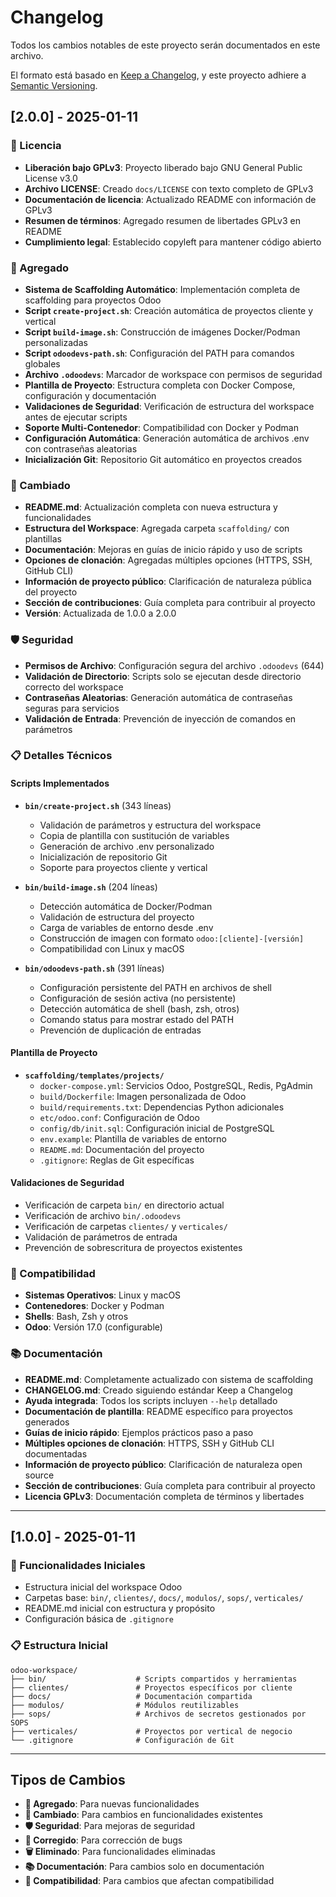 # Changelog

Todos los cambios notables de este proyecto serán documentados en este archivo.

El formato está basado en [Keep a Changelog](https://keepachangelog.com/es-ES/1.0.0/),
y este proyecto adhiere a [Semantic Versioning](https://semver.org/spec/v2.0.0.html).

## [2.0.0] - 2025-01-11

### 📄 Licencia

- **Liberación bajo GPLv3**: Proyecto liberado bajo GNU General Public License v3.0
- **Archivo LICENSE**: Creado `docs/LICENSE` con texto completo de GPLv3
- **Documentación de licencia**: Actualizado README con información de GPLv3
- **Resumen de términos**: Agregado resumen de libertades GPLv3 en README
- **Cumplimiento legal**: Establecido copyleft para mantener código abierto

### 🚀 Agregado

- **Sistema de Scaffolding Automático**: Implementación completa de scaffolding para proyectos Odoo
- **Script `create-project.sh`**: Creación automática de proyectos cliente y vertical
- **Script `build-image.sh`**: Construcción de imágenes Docker/Podman personalizadas
- **Script `odoodevs-path.sh`**: Configuración del PATH para comandos globales
- **Archivo `.odoodevs`**: Marcador de workspace con permisos de seguridad
- **Plantilla de Proyecto**: Estructura completa con Docker Compose, configuración y documentación
- **Validaciones de Seguridad**: Verificación de estructura del workspace antes de ejecutar scripts
- **Soporte Multi-Contenedor**: Compatibilidad con Docker y Podman
- **Configuración Automática**: Generación automática de archivos .env con contraseñas aleatorias
- **Inicialización Git**: Repositorio Git automático en proyectos creados

### 🔧 Cambiado

- **README.md**: Actualización completa con nueva estructura y funcionalidades
- **Estructura del Workspace**: Agregada carpeta `scaffolding/` con plantillas
- **Documentación**: Mejoras en guías de inicio rápido y uso de scripts
- **Opciones de clonación**: Agregadas múltiples opciones (HTTPS, SSH, GitHub CLI)
- **Información de proyecto público**: Clarificación de naturaleza pública del proyecto
- **Sección de contribuciones**: Guía completa para contribuir al proyecto
- **Versión**: Actualizada de 1.0.0 a 2.0.0

### 🛡️ Seguridad

- **Permisos de Archivo**: Configuración segura del archivo `.odoodevs` (644)
- **Validación de Directorio**: Scripts solo se ejecutan desde directorio correcto del workspace
- **Contraseñas Aleatorias**: Generación automática de contraseñas seguras para servicios
- **Validación de Entrada**: Prevención de inyección de comandos en parámetros

### 📋 Detalles Técnicos

#### Scripts Implementados

- **`bin/create-project.sh`** (343 líneas)
  - Validación de parámetros y estructura del workspace
  - Copia de plantilla con sustitución de variables
  - Generación de archivo .env personalizado
  - Inicialización de repositorio Git
  - Soporte para proyectos cliente y vertical

- **`bin/build-image.sh`** (204 líneas)
  - Detección automática de Docker/Podman
  - Validación de estructura del proyecto
  - Carga de variables de entorno desde .env
  - Construcción de imagen con formato `odoo:[cliente]-[versión]`
  - Compatibilidad con Linux y macOS

- **`bin/odoodevs-path.sh`** (391 líneas)
  - Configuración persistente del PATH en archivos de shell
  - Configuración de sesión activa (no persistente)
  - Detección automática de shell (bash, zsh, otros)
  - Comando status para mostrar estado del PATH
  - Prevención de duplicación de entradas

#### Plantilla de Proyecto

- **`scaffolding/templates/projects/`**
  - `docker-compose.yml`: Servicios Odoo, PostgreSQL, Redis, PgAdmin
  - `build/Dockerfile`: Imagen personalizada de Odoo
  - `build/requirements.txt`: Dependencias Python adicionales
  - `etc/odoo.conf`: Configuración de Odoo
  - `config/db/init.sql`: Configuración inicial de PostgreSQL
  - `env.example`: Plantilla de variables de entorno
  - `README.md`: Documentación del proyecto
  - `.gitignore`: Reglas de Git específicas

#### Validaciones de Seguridad

- Verificación de carpeta `bin/` en directorio actual
- Verificación de archivo `bin/.odoodevs`
- Verificación de carpetas `clientes/` y `verticales/`
- Validación de parámetros de entrada
- Prevención de sobrescritura de proyectos existentes

### 🔄 Compatibilidad

- **Sistemas Operativos**: Linux y macOS
- **Contenedores**: Docker y Podman
- **Shells**: Bash, Zsh y otros
- **Odoo**: Versión 17.0 (configurable)

### 📚 Documentación

- **README.md**: Completamente actualizado con sistema de scaffolding
- **CHANGELOG.md**: Creado siguiendo estándar Keep a Changelog
- **Ayuda integrada**: Todos los scripts incluyen `--help` detallado
- **Documentación de plantilla**: README específico para proyectos generados
- **Guías de inicio rápido**: Ejemplos prácticos paso a paso
- **Múltiples opciones de clonación**: HTTPS, SSH y GitHub CLI documentadas
- **Información de proyecto público**: Clarificación de naturaleza open source
- **Sección de contribuciones**: Guía completa para contribuir al proyecto
- **Licencia GPLv3**: Documentación completa de términos y libertades

---

## [1.0.0] - 2025-01-11

### 🚀 Funcionalidades Iniciales

- Estructura inicial del workspace Odoo
- Carpetas base: `bin/`, `clientes/`, `docs/`, `modulos/`, `sops/`, `verticales/`
- README.md inicial con estructura y propósito
- Configuración básica de `.gitignore`

### 📋 Estructura Inicial

```text
odoo-workspace/
├── bin/                    # Scripts compartidos y herramientas
├── clientes/               # Proyectos específicos por cliente
├── docs/                   # Documentación compartida
├── modulos/                # Módulos reutilizables
├── sops/                   # Archivos de secretos gestionados por SOPS
├── verticales/             # Proyectos por vertical de negocio
└── .gitignore              # Configuración de Git
```

---

## Tipos de Cambios

- **🚀 Agregado**: Para nuevas funcionalidades
- **🔧 Cambiado**: Para cambios en funcionalidades existentes
- **🛡️ Seguridad**: Para mejoras de seguridad
- **🐛 Corregido**: Para corrección de bugs
- **🗑️ Eliminado**: Para funcionalidades eliminadas
- **📚 Documentación**: Para cambios solo en documentación
- **🔄 Compatibilidad**: Para cambios que afectan compatibilidad

